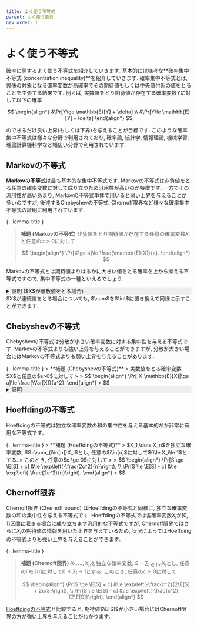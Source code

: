 ```yaml
---
title: よく使う不等式
parent: よく使う道具
nav_order: 1
---
```


# よく使う不等式

確率に関するよく使う不等式を紹介していきます.
基本的には様々な**確率集中不等式 (concentration inequality)**を紹介していきます.
確率集中不等式とは, 興味の対象となる確率変数が高確率でその期待値もしくは中央値付近の値をとることを主張する結果です. 例えば, 実数値をとり期待値が存在する確率変数$Y$に対して以下の確率

$$
\begin{align*}
&\Pr[Y\ge \mathbb{E}[Y] + \delta] \\
&\Pr[Y\le \mathbb{E}[Y] - \delta]
\end{align*}
$$

のできるだけ良い上界(もしくは下界)を与えることが目標です. このような確率集中不等式は様々な分野で利用されており, 確率論, 統計学, 情報理論, 機械学習, 理論計算機科学など幅広い分野で利用されています.

## Markovの不等式
**Markovの不等式**は最も基本的な集中不等式です. Markovの不等式は非負値をとる任意の確率変数に対して成り立つため汎用性が高いのが特徴です. 一方でその汎用性が高いあまり, Markovの不等式単体で用いると弱い上界を与えることが多いのですが, 後述するChebyshevの不等式, Chernoff限界など様々な確率集中不等式の証明に利用されています.


{: .lemma-title }
> **補題 (Markovの不等式)**
> 非負値をとり期待値が存在する任意の確率変数$X$と任意の$a>0$に対して
> 
> $$
  \begin{align*}
    \Pr[X\ge a]\le \frac{\mathbb{E}[X]}{a}.
  \end{align*}
> $$

Markovの不等式とは期待値よりはるかに大きい値をとる確率を上から抑える不等式ですので, 集中不等式の一種といえるでしょう.

<details markdown="1" style="background-color: #eee;">
<summary style="display: list-item">証明 ($X$が離散値をとる場合)</summary>
  期待値の定義より, 任意の$a>0$に対して

  $$
    \begin{align*}
      \E[X]&=\sum_{x\in \supp(X)}x\cdot \Pr[X=x] \\
      &\ge \sum_{x\in\supp(X),x\ge a}x\cdot \Pr[X=x] \\
      &\ge a\cdot \sum_{x\in\supp(X),x\ge a} \Pr[X=x] \\
      &= a\cdot \Pr[X\ge a]
\end{align*}
  $$

  より主張を得る. $\square$

</details>
$X$が連続値をとる場合についても, $\sum$を$\int$に置き換えて同様に示すことができます.

## Chebyshevの不等式
Chebyshevの不等式は分散が小さい確率変数に対する集中性を与える不等式です. Markovの不等式よりも強い上界を与えることができますが, 分散が大きい場合にはMarkovの不等式よりも弱い上界を与えることがあります.

<div id="chebyshev-inequality" markdown="1">
{: .lemma-title }
> **補題 (Chebyshevの不等式)**
> 実数値をとる確率変数$X$と任意の$a>0$に対して
> 
> $$
  \begin{align*}
    \Pr[|X-\mathbb{E}[X]|\ge a]\le \frac{\Var[X]}{a^2}.  
  \end{align*}
> $$
</div>

<details markdown="1" style="background-color: #eee;">
<summary style="display: list-item">証明</summary>
  非負の確率変数$(X-\E[X])^2$に対してMarkovの不等式を適用すると

  $$
    \begin{align*}
      \Pr[|X-\E[X]|\ge a] &= \Pr[(X-\E[X])^2\ge a^2] \\
      &\le \frac{\E[(X-\E[X])^2]}{a^2} \\
      &= \frac{\Var[X]}{a^2}
    \end{align*}
  $$

  より主張をえる. $\square$
</details>

## Hoeffdingの不等式
Hoeffdingの不等式は独立な確率変数の和の集中性を与える基本的だが非常に有用な不等式です. 

<div id="hoeffding-inequality" markdown="1">
{: .lemma-title }
> **補題 (Hoeffdingの不等式)**
> $X_1,\dots,X_n$を独立な確率変数, $S=\sum_{i\in[n]}X_i$とし, 任意の$i\in[n]$に対して$0\le X_i\le 1$とする.
> このとき, 任意の$c \ge 0$に対して
>  
> $$
  \begin{align*}
    \Pr[S \ge \E[S] + c] &\le \exp\left(-\frac{2c^2}{n}\right), \\
    \Pr[S \le \E[S] - c] &\le \exp\left(-\frac{2c^2}{n}\right).
  \end{align*}
> $$
</div>

## Chernoff限界
Chernoff限界 (Chernoff bound) はHoeffdingの不等式と同様に, 独立な確率変数の和の集中性を与える不等式です. Hoeffdingの不等式では各確率変数$X_i$が$[0,1]$区間に収まる場合に成り立ちます汎用的な不等式ですが, Chernoff限界ではさらに$X_i$の期待値の情報を用いた上界を与えているため, 状況によってはHoeffdingの不等式よりも強い上界を与えることができます.

{: .lemma-title }
> **補題 (Chernoff限界)**
> $X_1,\dots,X_n$を独立な確率変数, $S=\sum_{i\in[n]}X_i$とし, 任意の$i\in[n]$に対して$0\le X_i\le 1$とする.
> このとき, 任意の$c \ge 0$に対して
>  
> $$
  \begin{align*}
    \Pr[S \ge \E[S] + c] &\le \exp\left(-\frac{c^2}{2\E[S] + 2c/3}\right), \\
    \Pr[S \le \E[S] - c] &\le \exp\left(-\frac{c^2}{2\E[S]}\right).
  \end{align*}
> $$


<a href="#hoeffding-inequality">Hoeffdingの不等式</a>と比較すると, 期待値$\E[S]$が小さい場合にはChernoff限界の方が強い上界を与えることがわかります.